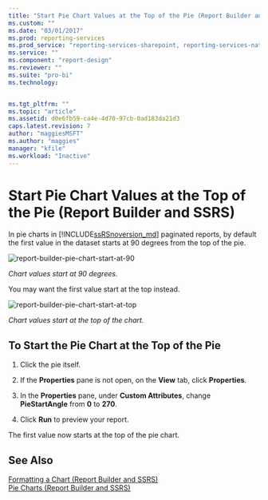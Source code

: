 ```yaml
---
title: "Start Pie Chart Values at the Top of the Pie (Report Builder and SSRS) | Microsoft Docs"
ms.custom: ""
ms.date: "03/01/2017"
ms.prod: reporting-services
ms.prod_service: "reporting-services-sharepoint, reporting-services-native"
ms.service: ""
ms.component: "report-design"
ms.reviewer: ""
ms.suite: "pro-bi"
ms.technology: 


ms.tgt_pltfrm: ""
ms.topic: "article"
ms.assetid: d0e6fb59-ca4e-4d70-97cb-0ad183da21d3
caps.latest.revision: 7
author: "maggiesMSFT"
ms.author: "maggies"
manager: "kfile"
ms.workload: "Inactive"
---
```

# Start Pie Chart Values at the Top of the Pie (Report Builder and SSRS)
In pie charts in [!INCLUDE[ssRSnoversion_md](../../includes/ssrsnoversion-md.md)] paginated reports, by default the first value in the dataset starts at 90 degrees from the top of the pie. 

![report-builder-pie-chart-start-at-90](../../reporting-services/media/report-builder-pie-chart-start-at-90.png)

*Chart values start at 90 degrees.*

You may want the first value start at the top instead. 

![report-builder-pie-chart-start-at-top](../../reporting-services/media/report-builder-pie-chart-start-at-top.png)

*Chart values start at the top of the chart.*
  
## To Start the Pie Chart at the Top of the Pie  
  
1.  Click the pie itself.  
  
2.  If the **Properties** pane is not open, on the **View** tab, click **Properties**.  
  
3.  In the **Properties** pane, under **Custom Attributes**, change **PieStartAngle** from **0** to **270**.  
  
4.  Click **Run** to preview your report.  
  
 The first value now starts at the top of the pie chart.  
  
## See Also  
 [Formatting a Chart &#40;Report Builder and SSRS&#41;](../../reporting-services/report-design/formatting-a-chart-report-builder-and-ssrs.md)   
 [Pie Charts &#40;Report Builder and SSRS&#41;](../../reporting-services/report-design/pie-charts-report-builder-and-ssrs.md)  
  
  
